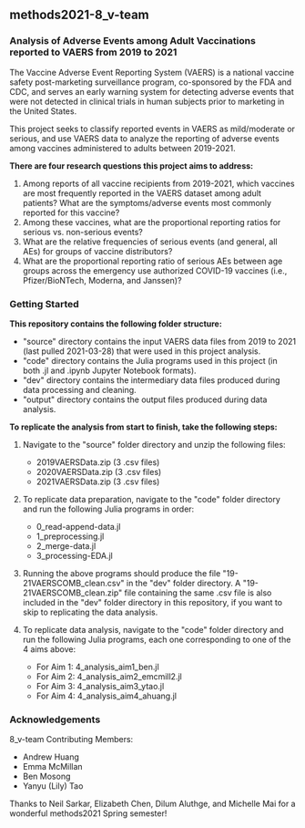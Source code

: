 ## methods2021-8_v-team

### Analysis of Adverse Events among Adult Vaccinations reported to VAERS from 2019 to 2021

The Vaccine Adverse Event Reporting System (VAERS) is a national vaccine safety post-marketing surveillance program, co-sponsored by the FDA and CDC, and serves an early warning system for detecting adverse events that were not detected in clinical trials in human subjects prior to marketing in the United States.

This project seeks to classify reported events in VAERS as mild/moderate or serious, and use VAERS data to analyze the reporting of adverse events among vaccines administered to adults between 2019-2021. 

**There are four research questions this project aims to address:**

1. Among reports of all vaccine recipients from 2019-2021, which vaccines are most frequently reported in the VAERS dataset among adult patients? What are the symptoms/adverse events most commonly reported for this vaccine? 
2. Among these vaccines, what are the proportional reporting ratios for serious vs. non-serious events?
3. What are the relative frequencies of serious events (and general, all AEs) for groups of vaccine distributors?
4. What are the proportional reporting ratio of serious AEs between age groups across the emergency use authorized COVID-19 vaccines (i.e., Pfizer/BioNTech, Moderna, and Janssen)?

### Getting Started
**This repository contains the following folder structure:**
- "source" directory contains the input VAERS data files from 2019 to 2021 (last pulled 2021-03-28) that were used in this project analysis.
- "code" directory contains the Julia programs used in this project (in both .jl and .ipynb Jupyter Notebook formats).
- "dev" directory contains the intermediary data files produced during data processing and cleaning.
- "output" directory contains the output files produced during data analysis.

**To replicate the analysis from start to finish, take the following steps:**

1. Navigate to the "source" folder directory and unzip the following files:
    - 2019VAERSData.zip (3 .csv files)
    - 2020VAERSData.zip (3 .csv files)
    - 2021VAERSData.zip (3 .csv files)

2. To replicate data preparation, navigate to the "code" folder directory and run the following Julia programs in order:
    - 0_read-append-data.jl
    - 1_preprocessing.jl
    - 2_merge-data.jl
    - 3_processing-EDA.jl
    
3. Running the above programs should produce the file "19-21VAERSCOMB_clean.csv" in the "dev" folder directory. A "19-21VAERSCOMB_clean.zip" file containing the same .csv file is also included in the "dev" folder directory in this repository, if you want to skip to replicating the data analysis.

4. To replicate data analysis, navigate to the "code" folder directory and run the following Julia programs, each one corresponding to one of the 4 aims above:
    - For Aim 1: 4_analysis_aim1_ben.jl
    - For Aim 2: 4_analysis_aim2_emcmill2.jl
    - For Aim 3: 4_analysis_aim3_ytao.jl
    - For Aim 4: 4_analysis_aim4_ahuang.jl

### Acknowledgements
8_v-team Contributing Members:
- Andrew Huang
- Emma McMillan
- Ben Mosong
- Yanyu (Lily) Tao

Thanks to Neil Sarkar, Elizabeth Chen, Dilum Aluthge, and Michelle Mai for a wonderful methods2021 Spring semester!